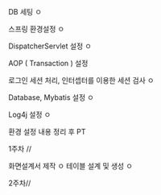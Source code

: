 DB 세팅	ㅇ

스프링 환경설정	ㅇ

DispatcherServlet 설정 ㅇ

AOP ( Transaction ) 설정	

로그인 세션 처리,
인터셉터를 이용한 세션 검사	ㅇ

Database, Mybatis 설정	ㅇ

Log4j 설정	ㅇ

환경 설정 내용 정리 후 PT	

1주차 //

화면설계서 제작 ㅇ
테이블 설계 및 생성 ㅇ

2주차//
